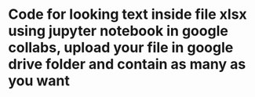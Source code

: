# Code for looking text inside file xlsx using jupyter notebook in google collabs, upload your file in google drive folder and contain as many as you want 
